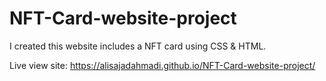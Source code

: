 # NFT-Card-website-project
I created this website includes a NFT card using CSS &amp; HTML.

Live view site: https://alisajadahmadi.github.io/NFT-Card-website-project/
